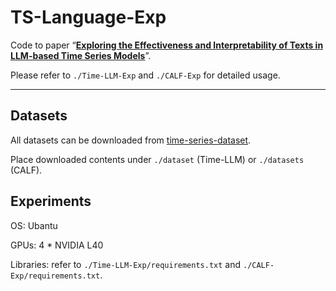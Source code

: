 # TS-Language-Exp

Code to paper “**[Exploring the Effectiveness and Interpretability of Texts in LLM-based Time Series Models](https://arxiv.org/abs/2504.08808)**”.

Please refer to `./Time-LLM-Exp` and `./CALF-Exp` for detailed usage.

---

## Datasets

All datasets can be downloaded from [time-series-dataset](https://drive.google.com/file/d/1NF7VEefXCmXuWNbnNe858WvQAkJ_7wuP/view).

Place downloaded contents under `./dataset` (Time-LLM) or `./datasets` (CALF).

## Experiments

OS: Ubantu

GPUs: 4 * NVIDIA L40

Libraries: refer to `./Time-LLM-Exp/requirements.txt` and `./CALF-Exp/requirements.txt`.



